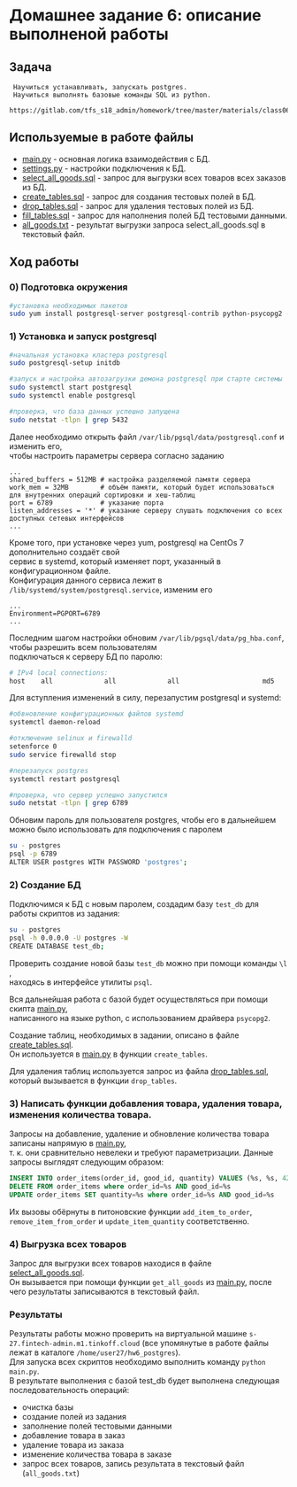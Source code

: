 # Домашнее задание 6: описание выполненой работы 

## Задача
```
 Научиться устанавливать, запускать postgres.  
 Научиться выполнять базовые команды SQL из python.
 https://gitlab.com/tfs_s18_admin/homework/tree/master/materials/class06
```

## Используемые в работе файлы
* [main.py](https://github.com/SK1995/tfs-admin/blob/hw6_postgres/hw6_postgres/main.py) - основная логика взаимодействия с БД.
* [settings.py](https://github.com/SK1995/tfs-admin/blob/hw6_postgres/hw6_postgres/settings.py) - настройки подключения к БД.
* [select_all_goods.sql](https://github.com/SK1995/tfs-admin/blob/hw6_postgres/hw6_postgres/select_all_goods.sql) - запрос для выгрузки всех товаров всех заказов из БД.
* [create_tables.sql](https://github.com/SK1995/tfs-admin/blob/hw6_postgres/hw6_postgres/create_tables.sql) - запрос для создания тестовых полей в БД.
* [drop_tables.sql](https://github.com/SK1995/tfs-admin/blob/hw6_postgres/hw6_postgres/drop_tables.sql) - запрос для удаления тестовых полей из БД.
* [fill_tables.sql](https://github.com/SK1995/tfs-admin/blob/hw6_postgres/hw6_postgres/fill_tables.sql) - запрос для наполнения полей БД тестовыми данными.
* [all_goods.txt](https://github.com/SK1995/tfs-admin/blob/hw6_postgres/hw6_postgres/all_goods.txt) - результат выгрузки запроса select_all_goods.sql в текстовый файл.


## Ход работы
### 0) Подготовка окружения
```bash
#установка необходимых пакетов
sudo yum install postgresql-server postgresql-contrib python-psycopg2 -y
```

### 1) Установка и запуск postgresql
```bash
#начальная установка кластера postgresql
sudo postgresql-setup initdb

#запуск и настройка автозагрузки демона postgresql при старте системы
sudo systemctl start postgresql
sudo systemctl enable postgresql

#проверка, что база данных успешно запущена
sudo netstat -tlpn | grep 5432
```

Далее необходимо открыть файл ```/var/lib/pgsql/data/postgresql.conf``` и изменить его,  
чтобы настроить параметры сервера согласно заданию
```text
...
shared_buffers = 512MB # настройка разделяемой памяти сервера
work_mem = 32MB        # объём памяти, который будет использоваться для внутренних операций сортировки и хеш-таблиц 
port = 6789            # указание порта
listen_addresses = '*' # указание серверу слушать подключения со всех доступных сетевых интерфейсов
...
```
Кроме того, при установке через yum, postgresql на CentOs 7 дополнительно создаёт свой  
сервис в systemd, который изменяет порт, указанный в конфигурационном файле.  
Конфигурация данного сервиса лежит в ```/lib/systemd/system/postgresql.service```, изменим его
```text
...
Environment=PGPORT=6789
...
```

Последним шагом настройки обновим ```/var/lib/pgsql/data/pg_hba.conf```, чтобы разрешить всем пользователям  
подключаться к серверу БД по паролю:
```bash
# IPv4 local connections:
host    all             all             all                     md5
```
Для вступления изменений в силу, перезапустим postgresql и systemd:
```bash
#обвновление конфигурационных файлов systemd 
systemctl daemon-reload

#отключение selinux и firewalld
setenforce 0
sudo service firewalld stop

#перезапуск postgres
systemctl restart postgresql

#проверка, что сервер успешно запустился
sudo netstat -tlpn | grep 6789
```

Обновим пароль для пользователя postgres, чтобы его в дальнейшем можно было использовать для подключения с паролем
```bash
su - postgres
psql -p 6789
ALTER USER postgres WITH PASSWORD 'postgres';
```

### 2) Создание БД
Подключимся к БД с новым паролем, создадим базу ```test_db``` для работы скриптов из задания:
```bash
su - postgres
psql -h 0.0.0.0 -U postgres -W
CREATE DATABASE test_db;
```
Проверить создание новой базы ```test_db``` можно при помощи команды ```\l``` ,  
находясь в интерфейсе утилиты ```psql```.

Вся дальнейшая работа с базой будет осуществляться при помощи скипта [main.py](https://github.com/SK1995/tfs-admin/blob/hw6_postgres/hw6_postgres/main.py),  
написанного на языке python, c использованием драйвера ```psycopg2```.

Создание таблиц, необходимых в задании, описано в файле  [create_tables.sql](https://github.com/SK1995/tfs-admin/blob/hw6_postgres/hw6_postgres/create_tables.sql).  
Он используется в [main.py](https://github.com/SK1995/tfs-admin/blob/hw6_postgres/hw6_postgres/main.py) в функции ```create_tables```.

Для удаления таблиц используется запрос из файла [drop_tables.sql](https://github.com/SK1995/tfs-admin/blob/hw6_postgres/hw6_postgres/drop_tables.sql),  
который вызывается в функции ```drop_tables```.

### 3) Написать функции добавления товара, удаления товара, изменения количества товара.
Запросы на добавление, удаление и обновление количества товара записаны напрямую в [main.py](https://github.com/SK1995/tfs-admin/blob/hw6_postgres/hw6_postgres/main.py),  
т. к. они сравнительно невелеки и требуют параметризации.
Данные запросы выглядят следующим образом:
```sql
INSERT INTO order_items(order_id, good_id, quantity) VALUES (%s, %s, 42) -- добавление нового товара в заказ
DELETE FROM order_items where order_id=%s AND good_id=%s                 -- удаление товара из заказа
UPDATE order_items SET quantity=%s where order_id=%s AND good_id=%s      -- обновление количества товара в заказе
```
Их вызовы обёрнуты в питоновские функции ```add_item_to_order```, ```remove_item_from_order``` и ```update_item_quantity``` соответственно.

### 4) Выгрузка всех товаров
Запрос для выгрузки всех товаров находися в файле [select_all_goods.sql](https://github.com/SK1995/tfs-admin/blob/hw6_postgres/hw6_postgres/select_all_goods.sql).  
Он вызывается при помощи функции ```get_all_goods``` из [main.py](https://github.com/SK1995/tfs-admin/blob/hw6_postgres/hw6_postgres/main.py), после чего результаты записываются в текстовый файл. 

### Результаты
Результаты работы можно проверить на виртуальной машине  ```s-27.fintech-admin.m1.tinkoff.cloud``` (все упомянутые в работе файлы лежат в каталоге ```/home/user27/hw6_postgres```).  
Для запуска всех скриптов необходимо выполнить команду ```python main.py```.  
В результате выполнения с базой test_db будет выполнена следующая последовательность операций:
* очистка базы 
* создание полей из задания
* заполнение полей тестовыми данными
* добавление товара в заказ
* удаление товара из заказа
* изменение количества товара в заказе
* запрос всех товаров, запись результата в текстовый файл (````all_goods.txt````)

